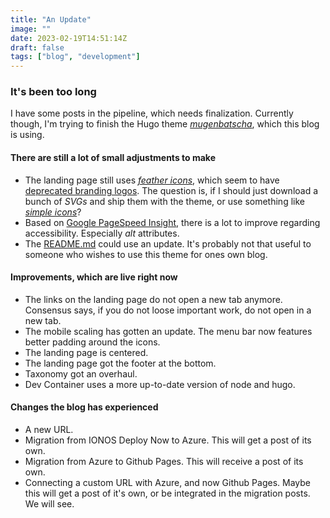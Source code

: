 ```yaml
---
title: "An Update"
image: ""
date: 2023-02-19T14:51:14Z
draft: false
tags: ["blog", "development"]
---
```


### It's been too long

I have some posts in the pipeline, which needs finalization.
Currently though, I'm trying to finish the Hugo theme [_mugenbatscha_](https://github.com/lauwarm/hugo-theme-mugenbatscha), which this blog is using.

#### There are still a lot of small adjustments to make

- The landing page still uses [_feather icons_](https://feathericons.com/), which seem to have [deprecated branding logos](https://github.com/feathericons/feather/issues/763). The question is, if I should just download a bunch of _SVGs_ and ship them with the theme, or use something like [_simple icons_](https://simpleicons.org/)?
- Based on [Google PageSpeed Insight](https://pagespeed.web.dev/), there is a lot to improve regarding accessibility. Especially _alt_ attributes.
- The [README.md](https://github.com/lauwarm/hugo-theme-mugenbatscha/blob/main/README.md) could use an update. It's probably not that useful to someone who wishes to use this theme for ones own blog.

#### Improvements, which are live right now

- The links on the landing page do not open a new tab anymore. Consensus says, if you do not loose important work, do not open in a new tab.
- The mobile scaling has gotten an update. The menu bar now features better padding around the icons.
- The landing page is centered.
- The landing page got the footer at the bottom.
- Taxonomy got an overhaul.
- Dev Container uses a more up-to-date version of node and hugo.

#### Changes the blog has experienced

- A new URL.
- Migration from IONOS Deploy Now to Azure. This will get a post of its own.
- Migration from Azure to Github Pages. This will receive a post of its own.
- Connecting a custom URL with Azure, and now Github Pages. Maybe this will get a post of it's own, or be integrated in the migration posts. We will see.
